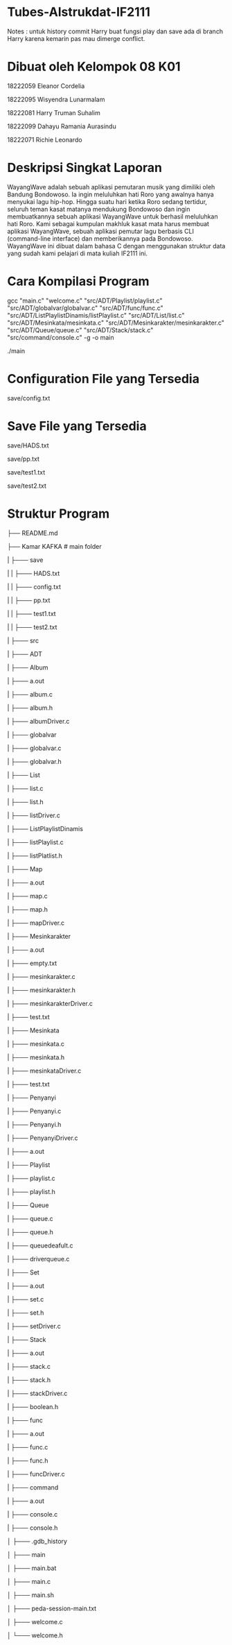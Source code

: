 # Tubes-Alstrukdat-IF2111
Notes : untuk history commit Harry buat fungsi play dan save ada di branch Harry karena kemarin pas mau dimerge conflict.

# Dibuat oleh Kelompok 08 K01

18222059	Eleanor Cordelia

18222095	Wisyendra Lunarmalam

18222081	Harry Truman Suhalim

18222099	Dahayu Ramania Aurasindu

18222071 	Richie Leonardo

# Deskripsi Singkat Laporan

WayangWave adalah sebuah aplikasi pemutaran musik yang dimiliki oleh Bandung Bondowoso. Ia ingin meluluhkan hati Roro yang awalnya hanya menyukai lagu hip-hop. Hingga suatu hari ketika Roro sedang tertidur, seluruh teman kasat matanya mendukung Bondowoso dan ingin membuatkannya sebuah aplikasi WayangWave untuk berhasil meluluhkan hati Roro. Kami sebagai kumpulan makhluk kasat mata harus membuat aplikasi WayangWave, sebuah aplikasi pemutar lagu berbasis CLI (command-line interface) dan memberikannya pada Bondowoso. WayangWave ini dibuat dalam bahasa C dengan menggunakan struktur data yang sudah kami pelajari di mata kuliah IF2111 ini.

# Cara Kompilasi Program
gcc "main.c" "welcome.c" "src/ADT/Playlist/playlist.c" "src/ADT/globalvar/globalvar.c" "src/ADT/func/func.c" "src/ADT/ListPlaylistDinamis/listPlaylist.c" "src/ADT/List/list.c" "src/ADT/Mesinkata/mesinkata.c" "src/ADT/Mesinkarakter/mesinkarakter.c" "src/ADT/Queue/queue.c" "src/ADT/Stack/stack.c" "src/command/console.c" -g -o main

./main

# Configuration File yang Tersedia
save/config.txt

# Save File yang Tersedia
save/HADS.txt

save/pp.txt

save/test1.txt

save/test2.txt

# Struktur Program

├── README.md

├── Kamar KAFKA			     # main folder

|   ├─── save		

|   |  ├─── HADS.txt
    
|   |  ├─── config.txt
    
|   |  ├─── pp.txt
    
|   |   ├─── test1.txt
    
|   |  ├─── test2.txt
    
|   ├─── src 	

|      ├─── ADT
      
|        ├─── Album
        
|          ├─── a.out
          
|          ├─── album.c
          
|          ├─── album.h
          
|          ├─── albumDriver.c
          
|        ├─── globalvar
        
|          ├─── globalvar.c
          
|          ├─── globalvar.h
          
|        ├─── List
        
|          ├─── list.c
          
|          ├─── list.h
          
|          ├─── listDriver.c
          
|        ├─── ListPlaylistDinamis
        
|          ├─── listPlaylist.c
          
|          ├─── listPlatlist.h
          
|        ├─── Map
        
|          ├─── a.out
          
|          ├─── map.c
          
|          ├─── map.h
          
|          ├─── mapDriver.c
          
|        ├─── Mesinkarakter
        
|          ├─── a.out
          
|          ├─── empty.txt
          
|          ├─── mesinkarakter.c
          
|          ├─── mesinkarakter.h
          
|          ├─── mesinkarakterDriver.c
          
|          ├─── test.txt
          
|        ├─── Mesinkata
        
|          ├─── mesinkata.c
          
|          ├─── mesinkata.h
          
|          ├─── mesinkataDriver.c
          
|          ├─── test.txt
         
|        ├─── Penyanyi
        
|          ├─── Penyanyi.c
          
|          ├─── Penyanyi.h
          
|          ├─── PenyanyiDriver.c
          
|          ├─── a.out
          
|        ├─── Playlist
        
|          ├─── playlist.c
          
|          ├─── playlist.h
          
|        ├─── Queue
        
|          ├─── queue.c
          
|          ├─── queue.h
          
|          ├─── queuedeafult.c
          
|          ├─── driverqueue.c
          
|        ├─── Set
        
|          ├─── a.out
          
|          ├─── set.c
          
|          ├─── set.h
          
|          ├─── setDriver.c
          
|        ├─── Stack
        
|          ├─── a.out
          
|          ├─── stack.c
          
|          ├─── stack.h
          
|          ├─── stackDriver.c
          
|        ├─── boolean.h
        
|        ├─── func
        
|          ├─── a.out
          
|          ├─── func.c
          
|          ├─── func.h
          
|          ├─── funcDriver.c
          
|      ├─── command
      
|        ├─── a.out
        
|        ├─── console.c
        
|        ├─── console.h
        
│   ├─── .gdb_history	

│   ├─── main

│   ├─── main.bat

│   ├─── main.c	     

│   ├─── main.sh		

│   ├─── peda-session-main.txt

│   ├─── welcome.c		

│   └─── welcome.h                          

